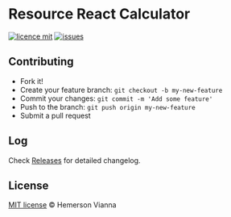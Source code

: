 # Resource React Calculator

[![licence mit](https://img.shields.io/badge/license-MIT-blue.svg?style=flat-square)](http://hemersonvianna.mit-license.org/)
[![issues](https://img.shields.io/github/issues/descco-tools/resource-reactjs-calculator.svg?style=flat-square)](https://github.com/descco-tools/resource-reactjs-calculator/issues)

## Contributing

- Fork it!
- Create your feature branch: `git checkout -b my-new-feature`
- Commit your changes: `git commit -m 'Add some feature'`
- Push to the branch: `git push origin my-new-feature`
- Submit a pull request

## Log

Check [Releases](https://github.com/descco-tools/resource-reactjs-calculator/releases) for detailed changelog.

## License

[MIT license](http://hemersonvianna.mit-license.org/) © Hemerson Vianna
